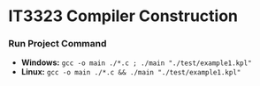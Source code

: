 # IT3323 Compiler Construction
### Run Project Command
- **Windows:** `gcc -o main ./*.c ; ./main "./test/example1.kpl"`
- **Linux:** `gcc -o main ./*.c && ./main "./test/example1.kpl"`